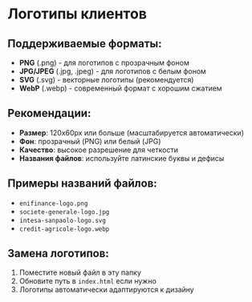 # Логотипы клиентов

## Поддерживаемые форматы:
- **PNG** (.png) - для логотипов с прозрачным фоном
- **JPG/JPEG** (.jpg, .jpeg) - для логотипов с белым фоном
- **SVG** (.svg) - векторные логотипы (рекомендуется)
- **WebP** (.webp) - современный формат с хорошим сжатием

## Рекомендации:
- **Размер**: 120x60px или больше (масштабируется автоматически)
- **Фон**: прозрачный (PNG) или белый (JPG)
- **Качество**: высокое разрешение для четкости
- **Названия файлов**: используйте латинские буквы и дефисы

## Примеры названий файлов:
- `enifinance-logo.png`
- `societe-generale-logo.jpg`
- `intesa-sanpaolo-logo.svg`
- `credit-agricole-logo.webp`

## Замена логотипов:
1. Поместите новый файл в эту папку
2. Обновите путь в `index.html` если нужно
3. Логотипы автоматически адаптируются к дизайну 